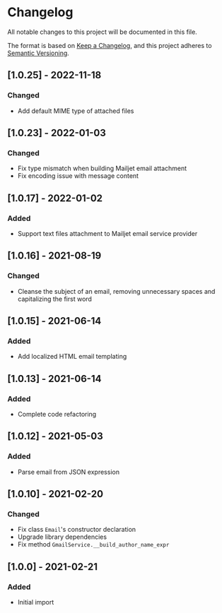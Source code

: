# Changelog

All notable changes to this project will be documented in this file.

The format is based on [Keep a Changelog](https://keepachangelog.com/en/1.0.0/),
and this project adheres to [Semantic Versioning](https://semver.org/spec/v2.0.0.html).

## [1.0.25] - 2022-11-18
### Changed
- Add default MIME type of attached files

## [1.0.23] - 2022-01-03
### Changed
- Fix type mismatch when building Mailjet email attachment
- Fix encoding issue with message content

## [1.0.17] - 2022-01-02
### Added
- Support text files attachment to Mailjet email service provider

## [1.0.16] - 2021-08-19
### Changed
- Cleanse the subject of an email, removing unnecessary spaces and capitalizing the first word

## [1.0.15] - 2021-06-14
### Added
- Add localized HTML email templating

## [1.0.13] - 2021-06-14
### Added
- Complete code refactoring

## [1.0.12] - 2021-05-03
### Added
- Parse email from JSON expression

## [1.0.10] - 2021-02-20
### Changed
- Fix class `Email`'s constructor declaration
- Upgrade library dependencies
- Fix method `GmailService.__build_author_name_expr`

## [1.0.0] - 2021-02-21
### Added
- Initial import
